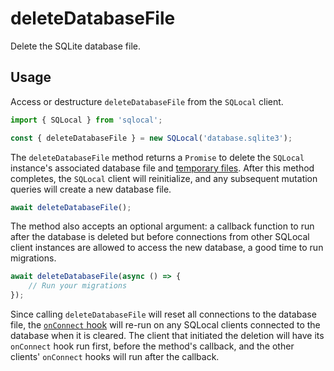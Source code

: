 # deleteDatabaseFile

Delete the SQLite database file.

## Usage

Access or destructure `deleteDatabaseFile` from the `SQLocal` client.

```javascript
import { SQLocal } from 'sqlocal';

const { deleteDatabaseFile } = new SQLocal('database.sqlite3');
```

<!-- @include: ../_partials/initialization-note.md -->

The `deleteDatabaseFile` method returns a `Promise` to delete the `SQLocal` instance's associated database file and [temporary files](https://www.sqlite.org/tempfiles.html). After this method completes, the `SQLocal` client will reinitialize, and any subsequent mutation queries will create a new database file.

```javascript
await deleteDatabaseFile();
```

The method also accepts an optional argument: a callback function to run after the database is deleted but before connections from other SQLocal client instances are allowed to access the new database, a good time to run migrations.

```javascript
await deleteDatabaseFile(async () => {
	// Run your migrations
});
```

Since calling `deleteDatabaseFile` will reset all connections to the database file, the [`onConnect` hook](../guide/setup.md#options) will re-run on any SQLocal clients connected to the database when it is cleared. The client that initiated the deletion will have its `onConnect` hook run first, before the method's callback, and the other clients' `onConnect` hooks will run after the callback.
